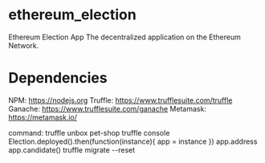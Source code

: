# ethereum_election
Ethereum Election App
The decentralized application on the Ethereum Network.

# Dependencies 
NPM: https://nodejs.org
Truffle: https://www.trufflesuite.com/truffle
Ganache: https://www.trufflesuite.com/ganache
Metamask: https://metamask.io/

command: truffle unbox pet-shop
truffle console
Election.deployed().then(function(instance){ app = instance })
app.address 
app.candidate()
truffle migrate --reset 

